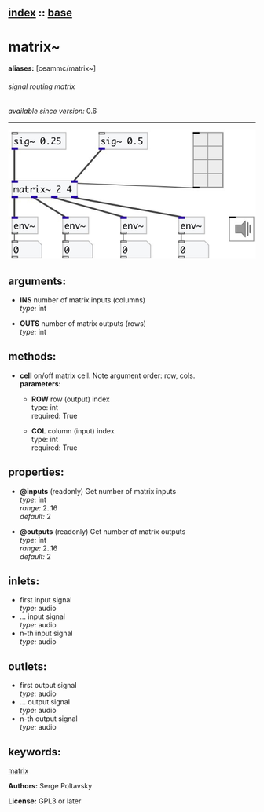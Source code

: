 [index](index.html) :: [base](category_base.html)
---

# matrix~
**aliases:** [ceammc/matrix\~]


###### signal routing matrix

*available since version:* 0.6

---




[![example](../examples/img/matrix~.jpg)](../examples/pd/matrix~.pd)



## arguments:

* **INS**
number of matrix inputs (columns)<br>
_type:_ int<br>

* **OUTS**
number of matrix outputs (rows)<br>
_type:_ int<br>



## methods:

* **cell**
on/off matrix cell. Note argument order: row, cols.<br>
  __parameters:__
  - **ROW** row (output) index<br>
    type: int <br>
    required: True <br>

  - **COL** column (input) index<br>
    type: int <br>
    required: True <br>




## properties:

* **@inputs** (readonly)
Get number of matrix inputs<br>
_type:_ int<br>
_range:_ 2..16<br>
_default:_ 2<br>

* **@outputs** (readonly)
Get number of matrix outputs<br>
_type:_ int<br>
_range:_ 2..16<br>
_default:_ 2<br>



## inlets:

* first input signal<br>
_type:_ audio
* ... input signal<br>
_type:_ audio
* n-th input signal<br>
_type:_ audio



## outlets:

* first output signal<br>
_type:_ audio
* ... output signal<br>
_type:_ audio
* n-th output signal<br>
_type:_ audio



## keywords:

[matrix](keywords/matrix.html)






**Authors:** Serge Poltavsky




**License:** GPL3 or later





